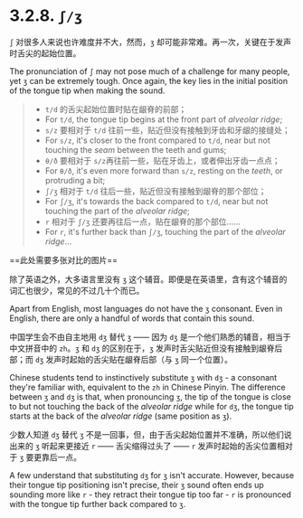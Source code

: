 # 3.2.8. `ʃ/ʒ`

`ʃ` 对很多人来说也许难度并不大，然而，`ʒ` 却可能非常难。再一次，关键在于发声时舌尖的起始位置。

The pronunciation of `ʃ` may not pose much of a challenge for many people, yet `ʒ` can be extremely tough. Once again, the key lies in the initial position of the tongue tip when making the sound.

> * `t/d` 的舌尖起始位置时贴在龈脊的前部；
> * For `t/d`, the tongue tip begins at the front part of *alveolar ridge*;
> * `s/z` 要相对于 `t/d` 往前一些，贴近但没有接触到牙齿和牙龈的接缝处；
> * For `s/z`, it's closer to the front compared to `t/d`, near but not touching the *seam* between the teeth and gums;
> * `θ/ð` 要相对于 `s/z`再往前一些，贴在牙齿上，或者伸出牙齿一点点；
> * For `θ/ð`, it's even more forward than `s/z`, resting on the *teeth*, or protruding a bit;
> * `ʃ/ʒ` 相对于 `t/d` 往后一些，贴近但没有接触到龈脊的那个部位；
> * For `ʃ/ʒ`, it's towards the back compared to `t/d`, near but not touching the part of the *alveolar ridge*;
> * `r` 相对于 `ʃ/ʒ` 还要再往后一点，贴在龈脊的那个部位……
> * For `r`, it's further back than `ʃ/ʒ`, touching the part of the *alveolar ridge*...

==此处需要多张对比的图片==

除了英语之外，大多语言里没有 `ʒ` 这个辅音。即便是在英语里，含有这个辅音的词汇也很少，常见的不过几十个而已。

Apart from English, most languages do not have the `ʒ` consonant. Even in English, there are only a handful of words that contain this sound.

中国学生会不由自主地用 `dʒ` 替代 `ʒ` —— 因为 `dʒ` 是一个他们熟悉的辅音，相当于中文拼音中的 `zh`。`ʒ` 和 `dʒ` 的区别在于，`ʒ` 发声时舌尖贴近但没有接触到龈脊后部；而 `dʒ` 发声时起始的舌尖贴在龈脊后部（与 `ʒ` 同一个位置）。

Chinese students tend to instinctively substitute `ʒ` with `dʒ` - a consonant they're familiar with, equivalent to the `zh` in Chinese Pinyin. The difference between `ʒ` and `dʒ` is that, when pronouncing `ʒ`, the tip of the tongue is close to but not touching the back of the *alveolar ridge* while for `dʒ`, the tongue tip starts at the back of the *alveolar ridge* (same position as `ʒ`).

少数人知道  `dʒ` 替代 `ʒ` 不是一回事，但，由于舌尖起始位置并不准确，所以他们说出来的 `ʒ` 听起来更接近 `r` —— 舌尖缩得过头了 —— `r` 发声时起始的舌尖位置相对于 `ʒ` 要更靠后一点。

A few understand that substituting `dʒ` for `ʒ` isn't accurate. However, because their tongue tip positioning isn't precise, their `ʒ` sound often ends up sounding more like `r` - they retract their tongue tip too far - `r` is pronounced with the tongue tip further back compared to `ʒ`.
